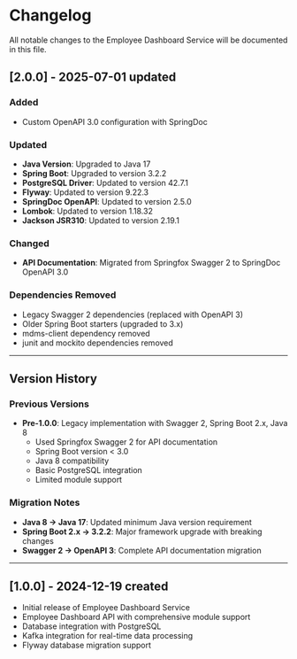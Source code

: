 # Changelog

All notable changes to the Employee Dashboard Service will be documented in this file.
## [2.0.0] - 2025-07-01 updated

### Added
- Custom OpenAPI 3.0 configuration with SpringDoc

### Updated
- **Java Version**: Upgraded to Java 17
- **Spring Boot**: Upgraded to version 3.2.2
- **PostgreSQL Driver**: Updated to version 42.7.1
- **Flyway**: Updated to version 9.22.3
- **SpringDoc OpenAPI**: Updated to version 2.5.0
- **Lombok**: Updated to version 1.18.32
- **Jackson JSR310**: Updated to version 2.19.1

### Changed
- **API Documentation**: Migrated from Springfox Swagger 2 to SpringDoc OpenAPI 3.0

### Dependencies Removed
- Legacy Swagger 2 dependencies (replaced with OpenAPI 3)
- Older Spring Boot starters (upgraded to 3.x)
- mdms-client dependency removed
- junit and mockito dependencies removed 

---

## Version History

### Previous Versions
- **Pre-1.0.0**: Legacy implementation with Swagger 2, Spring Boot 2.x, Java 8
  - Used Springfox Swagger 2 for API documentation
  - Spring Boot version < 3.0
  - Java 8 compatibility
  - Basic PostgreSQL integration
  - Limited module support

### Migration Notes
- **Java 8 → Java 17**: Updated minimum Java version requirement
- **Spring Boot 2.x → 3.2.2**: Major framework upgrade with breaking changes
- **Swagger 2 → OpenAPI 3**: Complete API documentation migration

---

## [1.0.0] - 2024-12-19 created
- Initial release of Employee Dashboard Service
- Employee Dashboard API with comprehensive module support
- Database integration with PostgreSQL
- Kafka integration for real-time data processing
- Flyway database migration support